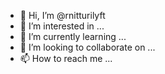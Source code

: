 - 👋 Hi, I’m @rnitturilyft
- 👀 I’m interested in ...
- 🌱 I’m currently learning ...
- 💞️ I’m looking to collaborate on ...
- 📫 How to reach me ...

<!---
rnitturilyft/rnitturilyft is a ✨ special ✨ repository because its `README.md` (this file) appears on your GitHub profile.
You can click the Preview link to take a look at your changes.
--->
